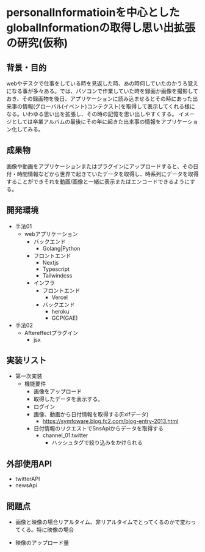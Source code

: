 # personalInformatioinを中心としたglobalInformationの取得し思い出拡張の研究(仮称)

## 背景・目的
webやデスクで仕事をしている時を見返した時、あの時何していたのかうろ覚えになる事が多々ある。では、パソコンで作業していた時を録画か画像を撮影しておき、その録画物を後日、アプリケーションに読み込ませるとその時にあった出来事の情報(グローバル(イベント)コンテクスト)を取得して表示してくれる様になる。いわゆる思い出を拡張し、その時の記憶を思い出しやすくする。
イメージとしては卒業アルバムの最後にその年に起きた出来事の情報をアプリケーション化してみる。

## 成果物
画像や動画をアプリケーションまたはプラグインにアップロードすると、その日付・時間情報などから世界で起きていたデータを取得し、時系列にデータを取得することができそれを動画/画像と一緒に表示またはエンコードできるようにする。

## 開発環境
- 手法01
  - webアプリケーション
    - バックエンド
      - Golang|Python
    - フロントエンド
      - Nextjs
      - Typescript
      - Tailwindcss
    - インフラ
      - フロントエンド
        - Vercel
      - バックエンド
        - heroku
        - GCP(GAE)
- 手法02
  - Aftereffectプラグイン
    - jsx

## 実装リスト
- 第一次実装
  - 機能要件
    - 画像をアップロード
    - 取得したデータを表示する。
    - ログイン
    - 画像、動画から日付情報を取得する(Exifデータ)
      - https://symfoware.blog.fc2.com/blog-entry-2013.html
    - 日付情報のリクエストでSnsApiからデータを取得する
      - channel_01:twitter
        - ハッシュタグで絞り込みをかけられる
        
## 外部使用API
- twitterAPI
- newsApi

## 問題点
- 画像と映像の場合リアルタイム、非リアルタイムでとってくるのかで変わってくる。特に映像の場合

- 映像のアップロード量